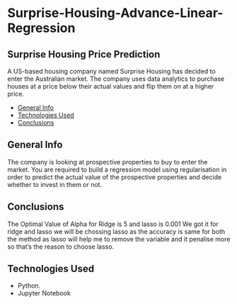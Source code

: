 # Surprise-Housing-Advance-Linear-Regression
## Surprise Housing Price Prediction

A US-based housing company named Surprise Housing has decided to enter the Australian market. The company uses data analytics to purchase houses at a price below their actual values and flip them on at a higher price.
* [General Info](#general-information)
* [Technologies Used](#technologies-used)
* [Conclusions](#conclusions)


## General Info
The company is looking at prospective properties to buy to enter the market. You are required to build a regression model using regularisation in order to predict the actual value of the prospective properties and decide whether to invest in them or not.



## Conclusions
The Optimal Value of Alpha for Ridge is 5 and lasso is 0.001
We got it for ridge and lasso we will be chossing lasso as the accuracy is same for both the method as lasso will help me to remove the variable and it penalise more so that’s the reason to choose lasso.

## Technologies Used
- Python.
- Jupyter Notebook


